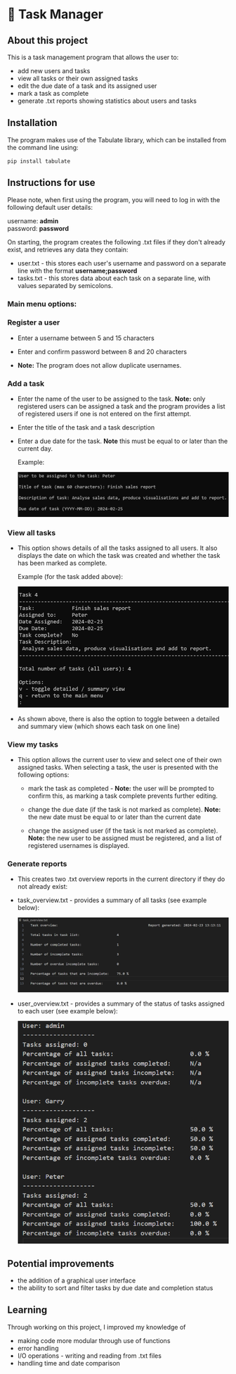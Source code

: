 # 📂 Task Manager

## About this project

This is a task management program that allows the user to:

* add new users and tasks
* view all tasks or their own assigned tasks
* edit the due date of a task and its assigned user 
* mark a task as complete
* generate .txt reports showing statistics about users and tasks

## Installation

The program makes use of the Tabulate library, which can be installed from the command line using:

```
pip install tabulate
```


## Instructions for use

Please note, when first using the program, you will need to log in with the following default user details:

username: **admin**\
password: **password**

On starting, the program creates the following .txt files if they don't already exist, and retrieves any data they contain:

* user.txt - this stores each user's username and password on a separate line with the format **username;password**
* tasks.txt - this stores data about each task on a separate line, with values separated by semicolons.

### Main menu options:

### Register a user

* Enter a username between 5 and 15 characters
    
* Enter and confirm password between 8 and 20 characters

* **Note:** The program does not allow duplicate usernames.

### Add a task

* Enter the name of the user to be assigned to the task. **Note:** only registered users can be assigned a task and the program provides a list of registered users if one is not entered on the first attempt.

* Enter the title of the task and a task description

* Enter a due date for the task.  **Note** this must be equal to or later than the current day.

  Example:

  ![alt text](images/example_add_task.png)


### View all tasks

* This option shows details of all the tasks assigned to all users.  It also displays the date on which the task was created and whether the task has been marked as complete.

  Example (for the task added above):

  ![alt text](images/example_display_all.png)

* As shown above, there is also the option to toggle between a detailed and summary view (which shows each task on one line)

### View my tasks

* This option allows the current user to view and select one of their own assigned tasks. When selecting a task, the user is presented with the following options:

  * mark the task as completed - **Note:** the user will be prompted to confirm this, as marking a task complete prevents further editing.

  * change the due date (if the task is not marked as complete).  **Note:** the new date must be equal to or later than the current date

  * change the assigned user (if the task is not marked as complete).  **Note:** the new user to be assigned must be registered, and a list of registered usernames is displayed.

### Generate reports

* This creates two .txt overview reports in the current directory if they do not already exist:

* task_overview.txt - provides a summary of all tasks (see example below):
  
  ![alt text](images/example_task_overview.png)

* user_overview.txt - provides a summary of the status of tasks assigned to each user (see example below):

  ![alt text](images/example_user_overview.png)

## Potential improvements

* the addition of a graphical user interface
* the ability to sort and filter tasks by due date and completion status

## Learning

Through working on this project, I improved my knowledge of

* making code more modular through use of functions
* error handling
* I/O operations - writing and reading from .txt files
* handling time and date comparison
